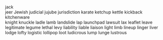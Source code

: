 jack  
jeer
Jewish
judicial
jujube
jurisdiction
karate
ketchup
kettle
kickback
kitchenware  
knight
knuckle
ladle
lamb
landslide
lap
launchpad
lawsuit
lax
leaflet
leave
legitimate
legume
lethal
levy
liability
liable
liaison
light
limb
lineup
linger
liver
lodge
lofty
logistic
lollipop
loot
ludicrous
lump
lunge
lustrous
